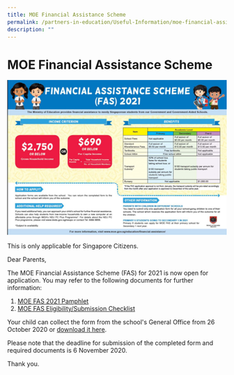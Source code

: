 ```yaml
---
title: MOE Financial Assistance Scheme
permalink: /partners-in-education/Useful-Information/moe-financial-assistance-scheme/
description: ""
---
```


# MOE Financial Assistance Scheme

![](/images/Partners%20in%20Education/FAS-Pamphlet-2021.jpg)

This is only applicable for Singapore Citizens.

Dear Parents, 

The MOE Financial Assistance Scheme (FAS) for 2021 is now open for application. You may refer to the following documents for further information:

  

1.  [MOE FAS 2021 Pamphlet](/files/Partners%20in%20Education/Useful%20Information/FAS%20Pamphlet%202021.pdf)
2.  [MOE FAS Eligibility/Submission Checklist](/files/Partners%20in%20Education/Useful%20Information/MOE%20FINANCIAL%20ASSISTANCE%20SCHEME%20(FAS)%20FOR%202021.pdf)

  

Your child can collect the form from the school's General Office from 26 October 2020 or [download it here](/files/Partners%20in%20Education/Useful%20Information/MOE-GRPS%20FAS%20Form%20for%202021.pdf).  

  

Please note that the deadline for submission of the completed form and required documents is 6 November 2020.  
  
Thank you.